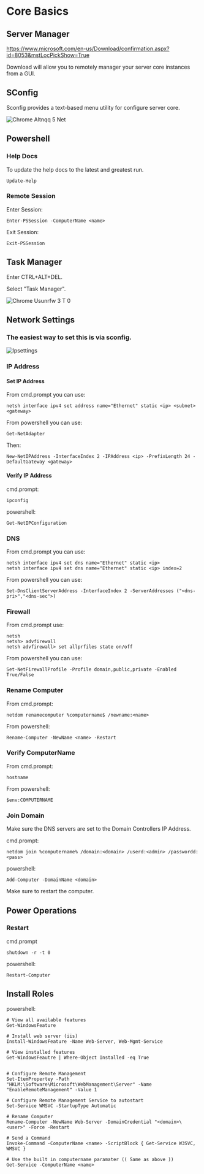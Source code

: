 <!-- TITLE: Windows Server 2016 Core Basics -->
<!-- SUBTITLE: A quick summary of Core -->

# Core Basics

## Server Manager

https://www.microsoft.com/en-us/Download/confirmation.aspx?id=8053&mstLocPickShow=True

Download will allow you to remotely manager your server core instances from a GUI.

## SConfig

Sconfig provides a text-based menu utility for configure server core. 

![Chrome Altnqq 5 Net](/uploads/chrome-altnqq-5-net.png "Chrome Altnqq 5 Net")


## Powershell

### Help Docs

To update the help docs to the latest and greatest run.
```
Update-Help
```


### Remote Session

Enter Session:
```
Enter-PSSession -ComputerName <name>
```
Exit Session:
```
Exit-PSSession
```

## Task Manager

Enter CTRL+ALT+DEL.

Select "Task Manager".

![Chrome Usunrfw 3 T 0](/uploads/chrome-usunrfw-3-t-0.png "Chrome Usunrfw 3 T 0")

## Network Settings

### The easiest way to set this is via sconfig.

![Ipsettings](/uploads/ipsettings.png "Ipsettings")


### IP Address

#### Set IP Address

From cmd.prompt you can use:

```
netsh interface ipv4 set address name="Ethernet" static <ip> <subnet> <gateway>
```

From powershell you can use:

```
Get-NetAdapter
```
Then:
```
New-NetIPAddress -InterfaceIndex 2 -IPAddress <ip> -PrefixLength 24 -DefaultGateway <gateway>
```

#### Verify IP Address

cmd.prompt:

```
ipconfig
```

powershell:
```
Get-NetIPConfiguration
```


### DNS 

From cmd.prompt you can use:

```
netsh interface ipv4 set dns name="Ethernet" static <ip>
netsh interface ipv4 set dns name="Ethernet" static <ip> index=2
```

From powershell you can use:

```
Set-DnsClientServerAddress -InterfaceIndex 2 -ServerAddresses ("<dns-pri>","<dns-sec">)
```

### Firewall

From cmd.prompt use:

```
netsh
netsh> advfirewall
netsh advfirewall> set allprfiles state on/off
```

From powershell you can use:

```
Set-NetFirewallProfile -Profile domain,public,private -Enabled True/False
```

### Rename Computer

From cmd.prompt:

```
netdom renamecomputer %computername$ /newname:<name>
```

From powershell:
```
Rename-Computer -NewName <name> -Restart
```

### Verify ComputerName

From cmd.prompt:

```
hostname
```

From powershell:
```
$env:COMPUTERNAME
```

### Join Domain

Make sure the DNS servers are set to the Domain Controllers IP Address.


cmd.prompt:
```
netdom join %computername% /domain:<domain> /userd:<admin> /passwordd:<pass>
```

powershell:
```
Add-Computer -DomainName <domain>
```

Make sure to restart the computer.

## Power Operations

### Restart

cmd.prompt
```
shutdown -r -t 0 
```

powershell:
```
Restart-Computer
```

## Install Roles
powershell:
```
# View all available features
Get-WindowsFeature

# Install web server (iis)
Install-WindowsFeature -Name Web-Server, Web-Mgmt-Service

# View installed features
Get-WindowsFeautre | Where-Object Installed -eq True


# Configure Remote Management
Set-ItemPropertey -Path "HKLM:\Software\Microsoft\WebManagement\Server" -Name "EnableRemoteManagement" -Value 1

# Configure Remote Management Service to autostart
Set-Service WMSVC -StartupType Automatic

# Rename Computer
Rename-Computer -NewName Web-Server -DomainCredential "<domain>\<user>" -Force -Restart

# Send a Command
Invoke-Command -ComputerName <name> -ScriptBlock { Get-Service W3SVC, WMSVC }

# Use the built in computername paramater (( Same as above ))
Get-Service -ComputerName <name>
```